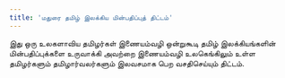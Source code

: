 ```yaml
---
title: 'மதுரை தமிழ் இலக்கிய மின்பதிப்புத் திட்டம்'
---
```


இது ஒரு உலகளாவிய தமிழர்கள் இணையம்வழி ஒன்றுகூடி தமிழ் இலக்கியங்களின் மின்பதிப்புக்களை உருவாக்கி அவற்றை இணையம்வழி உலகெங்கிலும் உள்ள தமிழர்களும் தமிழார்வலர்களும் இலவசமாக பெற வசதிசெய்யும் திட்டம்.